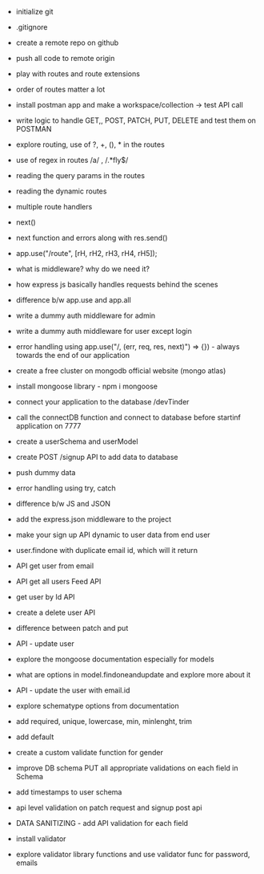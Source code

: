 - initialize git
- .gitignore 
- create a remote repo on github
- push all code to remote origin
- play with routes and route extensions
- order of routes matter a lot
- install postman app and make a workspace/collection -> test API call
- write logic to handle GET,, POST, PATCH, PUT, DELETE and test them on POSTMAN
- explore routing, use of ?, +, (), * in the routes
- use of regex in routes /a/ , /.*fly$/
- reading the query params in the routes
- reading the dynamic routes

- multiple route handlers
- next()
- next function and errors along with res.send()
- app.use("/route", [rH, rH2, rH3, rH4, rH5]);
- what is middleware? why do we need it?
- how express js basically handles requests behind the scenes
- difference b/w app.use and app.all
- write a dummy auth middleware for admin
- write a dummy auth middleware for user except login
- error handling using app.use("/, (err, req, res, next)") => {}) - always towards the end of our application 

- create a free cluster on mongodb official website (mongo atlas)
- install mongoose library - npm i mongoose
- connect your application to the database <connectionurl>/devTinder
- call the connectDB function and connect to database before startinf application on 7777
- create a userSchema and userModel
- create POST /signup API to add data to database
- push dummy data
- error handling using try, catch

- difference b/w JS and JSON
- add the express.json middleware to the project
- make your sign up API dynamic to user data from end user
- user.findone with duplicate email id, which will it return
- API get user from email
- API get all users Feed API
- get user by Id API
- create a delete user API
- difference between patch and put
- API - update user
- explore the mongoose documentation especially for models
- what are options in model.findoneandupdate and explore more about it
- API - update the user with email.id

- explore schematype options from documentation
- add required, unique, lowercase, min, minlenght, trim
- add default
- create a custom validate function for gender
- improve DB schema PUT all appropriate validations on each field in Schema
- add timestamps to user schema
- api level validation on patch request and signup post api
- DATA SANITIZING - add API validation for each field
- install validator
- explore validator library functions and use validator func for password, emails
